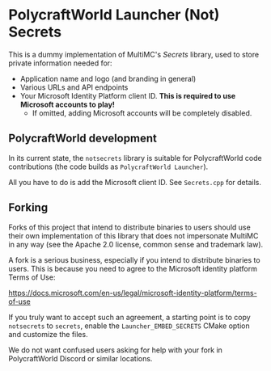 # PolycraftWorld Launcher (Not) Secrets

This is a dummy implementation of MultiMC's _Secrets_ library, used to store private information needed for:
- Application name and logo (and branding in general)
- Various URLs and API endpoints
- Your Microsoft Identity Platform client ID. **This is required to use Microsoft accounts to play!**
  - If omitted, adding Microsoft accounts will be completely disabled.

## PolycraftWorld development

In its current state, the `notsecrets` library is suitable for PolycraftWorld code contributions (the code builds as `PolycraftWorld Launcher`).

All you have to do is add the Microsoft client ID. See `Secrets.cpp` for details.

## Forking

Forks of this project that intend to distribute binaries to users should use their own implementation of this library that does not impersonate MultiMC in any way (see the Apache 2.0 license, common sense and trademark law).

A fork is a serious business, especially if you intend to distribute binaries to users. This is because you need to agree to the Microsoft identity platform Terms of Use:

https://docs.microsoft.com/en-us/legal/microsoft-identity-platform/terms-of-use

If you truly want to accept such an agreement, a starting point is to copy `notsecrets` to `secrets`, enable the `Launcher_EMBED_SECRETS` CMake option and customize the files.

We do not want confused users asking for help with your fork in PolycraftWorld Discord or similar locations.

